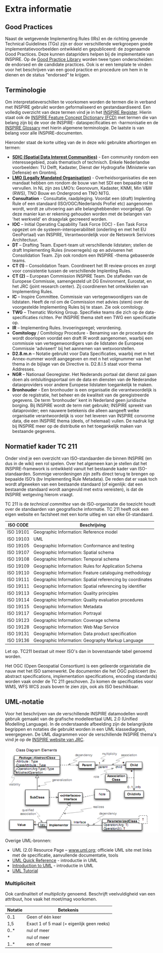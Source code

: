# Extra informatie

## Good Practices

Naast de wetgevende Implementing Rules (IRs) en de richting gevende Technical Guidelines (TGs) zijn er door verschillende werkgroepen goede implementatievoorbeelden ontwikkeld en gepubliceerd: de zogenaamde Good Practices. Deze kunnen datapriders helpen bij de implementatie van INSPIRE.
Op de <a href="https://inspire.ec.europa.eu/portfolio/good-practice-library" target="_blank">Good Practice Library</a> worden twee typen onderscheiden: de endorsed en de candidate practices.
Ook is er een template te vinden voor het beschrijven van een good practice en procedure om hem in te dienen en de status "endorsed" te krijgen.

## Terminologie

Om interpretatieverschillen te voorkomen worden de termen die in verband met INSPIRE gebruikt worden geformaliseerd en gestandaardiseerd. Een volledig overzicht van deze termen vind je in het [INSPIRE Register](https://inspire.ec.europa.eu/registry). Hierin staat ook de [INSPIRE Feature Concept Dictionary (FCD)](https://inspire.ec.europa.eu/featureconcept) met termen die van belang zijn bij de voor de INSPIRE- dataspecificaties en -harmonisatie en de [INSPIRE Glossary](https://inspire.ec.europa.eu/glossary/) met hierin algemene terminologie. De laatste is van belang voor alle INSPIRE-documenten.

Hieronder staat de korte uitleg van de in deze wiki gebruikte afkortingen en termen:
- [**SDIC (Spatial Data Interest Communities)**](https://inspire.ec.europa.eu/sdics) - Een community rondom een interessegebied, zoals thematisch of technisch. Enkele Nederlandse voorbeelden: TU Delft, Kadaster, Dienst der Hydrografie (Ministerie van Defensie) en Grontmij.
- [**LMO (Legally Mandated Organisation)**](https://inspire.ec.europa.eu/lmos) - Overheidsorganisaties die een mandaat hebben om rondom de bouw van het SDI een bepaalde rol te vervullen. In NL zijn zes LMO’s: Geonovum, Kadaster, KNMI, Min V&W (RWS), TNO Bouw en Ondergrond en TNO NITG.
- **Consultation** - Consultatie, raadpleging. Voordat een (draft) Implenting Rule of een standaard (ISO/OGC/Nederlands Profiel etc) aangenomen wordt, wordt ze uitvoering aan alle belanghebbenden voorgelegd. Op deze manier kan er rekening gehouden worden met de belangen van 'het werkveld' en draagvlak gecreeerd worden.
- **IOC** – Initial Operating Capability Task Force (IOC)  - Een Task Force opgezet om de systeem-interoperabiliteit (onderling en met het EU GeoPortaal) van INSPIRE, Verantwoordelijk voor de Netswork Serivices Architectuur.
- **DT** – Drafting Team. Expert-team uit verschillende lidstaten; stellen de draft Implementing Rules (invoerregels) op en adviseren het Consolidation Team. Zijn ook rondom een INSPIRE -thema gebaseerde teams.
- **CT (1)** – Consolidation Team. Coordineert het IR review-proces en zorgt voor consistentie tussen de verschillende Implenting Rules.
- **CT (2)** – European Commission INSPIRE Team. De stafleden van de Europese Commissie, samengesteld uit DG Environment, Eurostat, en het JRC (joint research center). Zij coordineren het ontwikkelen van Implementing Rules.
- **IC** – Inspire Committee. Commissie van vertegenwoordigers van de lidstaten. Heeft de rol om de Commission met advies (stem) over de voorgestelde Implementing Rules bij te staan. Zie ook comitology.
- **TWG** – Thematic Working Group. Specifieke teams die zich op de data-specificaties richten. Per INSPIRE thema stelt een TWG een specificatie op.
- **IR** – Implementing Rules. Invoeringsregel; verordening.
- **Comitology** / Comitology Procedure - Benaming van de procedure die wordt doorlopen voordat een draft IR wordt aangenomen, waarbij een commissie van vertegenwoordigers van de lidstaten de Europese Commissie 'adviseert' bij het aannemen van wetsvoorstellen. 
- **D2.8.m.n** – Notatie gebruikt voor Data Specificaties, waarbij met m het Annex-nummer wordt aangegeven en met n het volgnummer van het thema in de bijlage van de Directive is. D2.8.I.5 staat voor thema Addresses.
- **NGR** – Nationaal Georegister. Het Nederands portaal dat dienst zal gaan doen als ontsluitingsportaal om de data en diensten van de Nederandse dataoproviders voor andere Europese lidstaten toegankelijk te maken.
- **Bronhouder** - Een bronhouder is een organisatie die verantwoordelijk is voor de registratie, het beheer en de kwaliteit van de geregistreerde gegevens. De term ‘bronhouder’ kent in Nederland geen juridische borging. Bij INSPIRE wordt de term niet gebruikt; INSPIRE spreekt van dataprovider; een nauwere betekenis die alleen aangeeft welke organisatie verantwoordelijk is voor het leveren van INSPIRE convorme data, die een INSPIRE thema (deels, of helemaal) vullen. De nadruk ligt bij INSPIRE meer op de distributie en het toegankelijk maken van bestaande gegevens. 

## Normatief kader TC 211

Onder vind je een overzicht van ISO-standaarden die binnen INSPIRE (en dus in de wiki) een rol spelen. Over het algemeen kan je stellen dat het INSPIRE-framework is ontwikkeld vanuit het bestaande kader van ISO-standaarden. Sommige verordeningen zijn zelfs direct terug te brengen op bepaalde ISO’s (bv Implementing Rule Metadata). De reden dat er vaak toch wordt afgeweken van een bestaande standaard (of eigenlijk: dat een bestaande standaard wordt aangevuld met extra vereisten), is dat de INSPIRE wetgeving hierom vraagt.

TC 211 is de *technical committee* van de ISO-organisatie die toezicht houdt over de standaarden van geografische informatie. TC 211 heeft ook een eigen website en factsheet met een korte uitleg en van elke GI-standaard.

| ISO CODE | Beschrijving |
| -------- | ------------ |
| ISO 19101 | Geographic Information: Reference model |
| ISO 19103 | UML |
| ISO 19105 | Geographic Information: Conformance and testing |
| ISO 19107 | Geographic Information: Spatial schema |
| ISO 19108 | Geographic Information: Temporal schema |
| ISO 19109 | Geographic Information: Rules for Application Schema |
| ISO 19110 | Geographic Information: Feature cataloguing methodology |
| ISO 19111 | Geographic Information: Spatial referencing by coordinates |
| ISO 19111 | Geographic Information: Spatial referencing by identifier |
| ISO 19113 | Geographic Information: Quality principles |
| ISO 19114 | Geographic Information: Quality evaluation procedures |
| ISO 19115 | Geographic Information: Metadata |
| ISO 19117 | Geographic Information: Portrayal |
| ISO 19123 | Geographic Information: Coverage schema |
| ISO 19128 | Geographic Information: Web Map Service |
| ISO 19131 | Geographic Information: Data product specification |
| ISO 19136 | Geographic Information: Geography Markup Language |

Let op. TC211 bestaat uit meer ISO's dan in bovenstaande tabel genoemd worden.

Het OGC (Open Geospatial Consortium) is een gelieerde organistatie die nauw met het ISO samenwerkt. De documenten die het OGC publiceert (bv. abstract specifications, implementation specifications, encoding standards) worden vaak onder de TC 211 geschoven. Zo komen de specificaties voor WMS, WFS WCS zoals boven te zien zijn, ook als ISO beschikbaar.

## UML-notatie

Voor het beschrijven van de verschillende INSPIRE datamodellen wordt gebruik gemaakt van de grafische modelleertaal UML 2.0 (Unified Modelling Language). In de onderstaande afbeelding zijn de belangrijkste begrippen en notaties die gebruikt worden in een UML klassediagram, weergegeven. De UML diagrammen voor de verschillende INSPIRE thema's vind je op de [INSPIRE website van JRC](https://inspire.ec.europa.eu/data-model/approved/r4618-ir/html/).

![UML](media/Uml_cheatsheet.png "Notatie van een UML-klassediagram.")

Overige UML-bronnen:
- UML (2.0) Resource Page – www.uml.org; officiele UML site met links met de specificatie, aanvullende documentatie, tools
- [UML Quick Reference](https://holub.com/uml) - introductie in UML
- [Introduction to UML](http://www.agilemodeling.com/artifacts/classDiagram.htm#Classes) - introductie in UML
- [UML Tutorial](https://www.tutorialspoint.com/uml/)

### Multipliciteit

Ook cardinaliteit of *multiplicity* genoemd. Beschrijft veelvuldigheid van een attribuut, hoe vaak het moet/mag voorkomen.

| Notatie | Betekenis |
| ------- | --------- |
| 0..1 | Geen of één keer |
| 1,5 | Exact 1 of 5 maal (= eigenlijk geen reeks) |
| 0..* | nul of meer |
| * | nul of meer |
| 1..* | een of meer |
